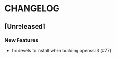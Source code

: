 # CHANGELOG

## [Unreleased]

### New Features

- fix devels to install when building openssl 3 (#77)


